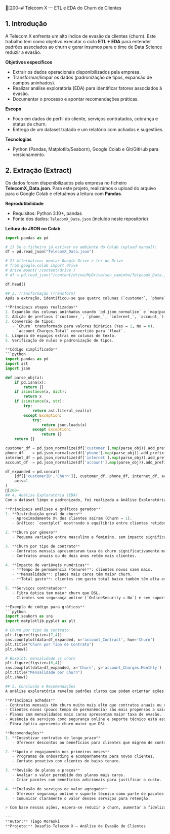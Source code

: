 [200~# Telecom X — ETL e EDA do Churn de Clientes

## 1. Introdução
A Telecom X enfrenta um alto índice de evasão de clientes (churn). Este trabalho tem como objetivo executar o ciclo **ETL + EDA** para entender padrões associados ao churn e gerar insumos para o time de Data Science reduzir a evasão.

**Objetivos específicos**
- Extrair os dados operacionais disponibilizados pela empresa.
- Transformar/limpar os dados (padronização de tipos, expansão de campos aninhados).
- Realizar análise exploratória (EDA) para identificar fatores associados à evasão.
- Documentar o processo e apontar recomendações práticas.

**Escopo**
- Foco em dados de perfil do cliente, serviços contratados, cobrança e status de churn.
- Entrega de um dataset tratado e um relatório com achados e sugestões.

**Tecnologias**
- Python (Pandas, Matplotlib/Seaborn), Google Colab e Git/GitHub para versionamento.
## 2. Extração (Extract)
Os dados foram disponibilizados pela empresa no ficheiro **TelecomX_Data.json**. Para este projeto, realizámos o upload do arquivo para o Google Colab e efetuámos a leitura com **Pandas**.

**Reprodutibilidade**
- Requisitos: Python 3.10+, pandas
- Fonte dos dados: `TelecomX_Data.json` (incluído neste repositório)

**Leitura do JSON no Colab**
```python
import pandas as pd

# 1) Se o ficheiro já estiver no ambiente do Colab (upload manual):
df = pd.read_json("TelecomX_Data.json")

# 2) Alternativa: montar Google Drive e ler do Drive
# from google.colab import drive
# drive.mount('/content/drive')
# df = pd.read_json("/content/drive/MyDrive/seu_caminho/TelecomX_Data.json")

df.head()

## 3. Transformação (Transform)
Após a extração, identificou-se que quatro colunas (`customer`, `phone`, `internet`, `account`) continham estruturas aninhadas (dicionários armazenados como texto).

**Principais etapas realizadas**
1. Expansão das colunas aninhadas usando `pd.json_normalize` e `map(parse_obj)` para lidar com células contendo tanto strings quanto dicionários.
2. Adição de prefixos (`customer_`, `phone_`, `internet_`, `account_`) para evitar conflitos de nomes.
3. Conversão de tipos:
   - `Churn` transformado para valores binários (Yes → 1, No → 0).
   - `account_Charges.Total` convertido para `float`.
4. Limpeza de espaços extras em colunas de texto.
5. Verificação de nulos e padronização de tipos.

**Código simplificado**
```python
import pandas as pd
import ast
import json

def parse_obj(x):
    if pd.isna(x):
        return {}
    if isinstance(x, dict):
        return x
    if isinstance(x, str):
        try:
            return ast.literal_eval(x)
        except Exception:
            try:
                return json.loads(x)
            except Exception:
                return {}
    return {}

customer_df = pd.json_normalize(df['customer'].map(parse_obj)).add_prefix('customer_')
phone_df    = pd.json_normalize(df['phone'].map(parse_obj)).add_prefix('phone_')
internet_df = pd.json_normalize(df['internet'].map(parse_obj)).add_prefix('internet_')
account_df  = pd.json_normalize(df['account'].map(parse_obj)).add_prefix('account_')

df_expanded = pd.concat(
    [df[['customerID','Churn']], customer_df, phone_df, internet_df, account_df],
    axis=1
)
[200~
## 4. Análise Exploratória (EDA)
Com o dataset limpo e padronizado, foi realizada a Análise Exploratória para identificar padrões associados ao churn.

**Principais análises e gráficos gerados**
1. **Distribuição geral do churn**  
   - Aproximadamente X% dos clientes saíram (Churn = 1).
   - Gráfico: `countplot` mostrando o equilíbrio entre clientes retidos e evadidos.

2. **Churn por gênero**  
   - Pequena variação entre masculino e feminino, sem impacto significativo.

3. **Churn por tipo de contrato**  
   - Contratos mensais apresentaram taxa de churn significativamente maior.
   - Contratos anuais ou de dois anos retêm mais clientes.

4. **Impacto de variáveis numéricas**  
   - **Tempo de permanência (tenure)**: clientes novos saem mais.
   - **Mensalidade**: planos mais caros têm maior churn.
   - **Total gasto**: clientes com gasto total baixo também têm alta evasão (pouco tempo de permanência).

5. **Serviços contratados**
   - Fibra óptica tem maior churn que DSL.
   - Clientes sem segurança online (`OnlineSecurity = No`) e sem suporte técnico (`TechSupport = No`) têm churn mais elevado.

**Exemplo de código para gráficos**
```python
import seaborn as sns
import matplotlib.pyplot as plt

# Churn por tipo de contrato
plt.figure(figsize=(7,4))
sns.countplot(data=df_expanded, x='account_Contract', hue='Churn')
plt.title("Churn por Tipo de Contrato")
plt.show()

# Boxplot: mensalidade vs churn
plt.figure(figsize=(6,4))
sns.boxplot(data=df_expanded, x='Churn', y='account_Charges.Monthly')
plt.title("Mensalidade por Churn")
plt.show()

## 5. Conclusão e Recomendações
A análise exploratória revelou padrões claros que podem orientar ações para reduzir o churn:

**Principais achados**
- Contratos mensais têm churn muito mais alto que contratos anuais ou de dois anos.
- Clientes novos (pouco tempo de permanência) são mais propensos a sair.
- Planos com mensalidades mais caras apresentam maior taxa de evasão.
- Ausência de serviços como segurança online e suporte técnico está associada a churn elevado.
- Fibra óptica apresenta churn maior que DSL.

**Recomendações**
1. **Incentivar contratos de longo prazo**  
   - Oferecer descontos ou benefícios para clientes que migrem de contrato mensal para anual ou bienal.

2. **Apoio e engajamento nos primeiros meses**  
   - Programas de onboarding e acompanhamento para novos clientes.
   - Contato proativo com clientes de baixo tenure.

3. **Revisão de planos e preços**  
   - Avaliar o valor percebido dos planos mais caros.
   - Criar pacotes com benefícios adicionais para justificar o custo.

4. **Inclusão de serviços de valor agregado**  
   - Oferecer segurança online e suporte técnico como parte de pacotes básicos.
   - Comunicar claramente o valor desses serviços para retenção.

> Com base nessas ações, espera-se reduzir o churn, aumentar a fidelização e melhorar a experiência geral do cliente.

---
**Autor:** Tiago Moraski  
**Projeto:** Desafio Telecom X — Análise de Evasão de Clientes
